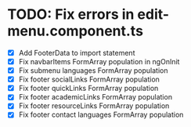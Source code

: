 # TODO: Fix errors in edit-menu.component.ts

- [x] Add FooterData to import statement
- [x] Fix navbarItems FormArray population in ngOnInit
- [x] Fix submenu languages FormArray population
- [x] Fix footer socialLinks FormArray population
- [x] Fix footer quickLinks FormArray population
- [x] Fix footer academicLinks FormArray population
- [x] Fix footer resourceLinks FormArray population
- [x] Fix footer contact languages FormArray population
